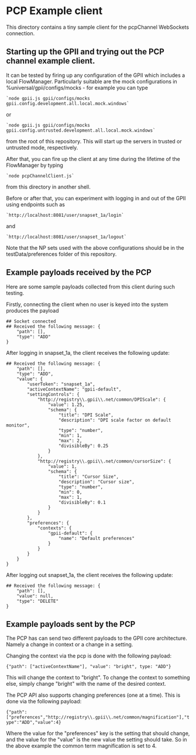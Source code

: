 # PCP Example client

This directory contains a tiny sample client for the pcpChannel WebSockets connection.

## Starting up the GPII and trying out the PCP channel example client.

It can be tested by firing up any configuration of the GPII which includes a local FlowManager. Particularly
suitable are the mock configurations in %universal/gpii/configs/mocks - for example you can type

    `node gpii.js gpii/configs/mocks gpii.config.development.all.local.mock.windows`

or

    `node gpii.js gpii/configs/mocks gpii.config.untrusted.development.all.local.mock.windows`

from the root of this repository. This will start up the servers in trusted or untrusted mode, respectively.

After that, you can fire up the client at any time during the lifetime of the FlowManager by typing

    `node pcpChannelClient.js`

from this directory in another shell.

Before or after that, you can experiment with logging in and out of the GPII using endpoints such as

    `http://localhost:8081/user/snapset_1a/login`

and

    `http://localhost:8081/user/snapset_1a/logout`

Note that the NP sets used with the above configurations should be in the testData/preferences folder of this repository.

## Example payloads received by the PCP

Here are some sample payloads collected from this client during such testing.

Firstly, connecting the client when no user is keyed into the system produces the payload

```
## Socket connected
## Received the following message: {
    "path": [],
    "type": "ADD"
}
```

After logging in snapset_1a, the client receives the following update:

```
## Received the following message: {
    "path": [],
    "type": "ADD",
    "value": {
        "userToken": "snapset_1a",
        "activeContextName": "gpii-default",
        "settingControls": {
            "http://registry\\.gpii\\.net/common/DPIScale": {
                "value": 1.25,
                "schema": {
                    "title": "DPI Scale",
                    "description": "DPI scale factor on default monitor",
                    "type": "number",
                    "min": 1,
                    "max": 2,
                    "divisibleBy": 0.25
                }
            },
            "http://registry\\.gpii\\.net/common/cursorSize": {
                "value": 1,
                "schema": {
                    "title": "Cursor Size",
                    "description": "Cursor size",
                    "type": "number",
                    "min": 0,
                    "max": 1,
                    "divisibleBy": 0.1
                }
            }
        },
        "preferences": {
            "contexts": {
                "gpii-default": {
                    "name": "Default preferences"
                }
            }
        }
    }
}
```

After logging out snapset_1a, the client receives the following update:

```
## Received the following message: {
    "path": [],
    "value": null,
    "type": "DELETE"
}
```

## Example payloads sent by the PCP

The PCP has can send two different payloads to the GPII core architecture. Namely a change in context or a change in a setting.

Changing the context via the pcp is done with the following payload:

`{"path": ["activeContextName"], "value": "bright", type: "ADD"}`

This will change the context to "bright". To change the context to something else, simply change "bright" with the name of the desired context.

The PCP API also supports changing preferences (one at a time). This is done via the following payload:

`{"path":["preferences","http://registry\\.gpii\\.net/common/magnification"],"type":"ADD","value":4}`

Where the value for the "preferences" key is the setting that should change, and the value for the "value" is the new value the setting should take. So in the above example
the common term magnification is set to 4.
